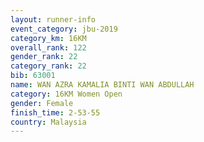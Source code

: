 ```yaml
---
layout: runner-info 
event_category: jbu-2019 
category_km: 16KM  
overall_rank: 122
gender_rank: 22
category_rank: 22
bib: 63001
name: WAN AZRA KAMALIA BINTI WAN ABDULLAH
category: 16KM Women Open
gender: Female
finish_time: 2-53-55
country: Malaysia
---
```

